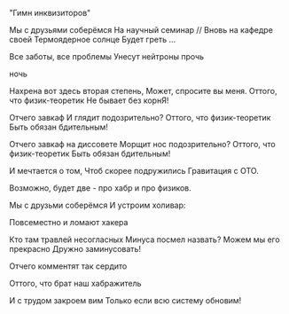 "Гимн инквизиторов"

Мы с друзьями соберёмся
На научный семинар // Вновь на кафедре своей
Термоядерное солнце
Будет греть ...

Все заботы, все проблемы
Унесут нейтроны прочь

ночь


Нахрена вот здесь вторая степень,
Может, спросите вы меня.
Оттого, что физик-теоретик
Не бывает без корнЯ!




Отчего завкаф
И глядит подозрительно?
Оттого, что физик-теоретик
Быть обязан бдительным!


Отчего завкаф на диссовете
Морщит нос подозрительно?
Оттого, что физик-теоретик
Быть обязан бдительным!





И мечтается о том,
Чтоб скорее подружились
Гравитация с ОТО.








Возможно, будет две - про хабр и про физиков.




Мы с друзьми соберёмся
И устроим холивар:





Повсеместно
 и ломают хакера






Кто там травлей несогласных
Минуса посмел назвать?
Можем мы его прекрасно
Дружно заминусовать!


Отчего комментят так сердито

Оттого, что брат наш хабражитель




И с трудом закроем вим
Только если всю систему
обновим!
